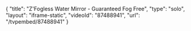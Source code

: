 {
    "title": "Z'Fogless Water Mirror - Guaranteed Fog Free",
    "type": "solo",
    "layout": "iframe-static",
    "videoId": "87488941",
    "url": "\/tvpembed\/87488941"
}